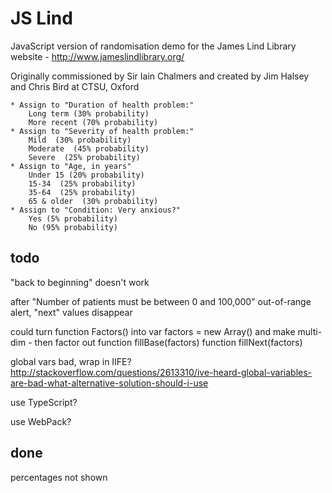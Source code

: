 
# JS Lind

JavaScript version of randomisation demo for the James Lind Library website - http://www.jameslindlibrary.org/

Originally commissioned by Sir Iain Chalmers and created by Jim Halsey and Chris Bird at CTSU, Oxford

    * Assign to "Duration of health problem:"
        Long term (30% probability)
        More recent (70% probability)
    * Assign to "Severity of health problem:"
        Mild  (30% probability)
        Moderate  (45% probability)
        Severe  (25% probability)
    * Assign to "Age, in years"
        Under 15 (20% probability)
        15-34  (25% probability)
        35-64  (25% probability)
        65 & older  (30% probability)
    * Assign to "Condition: Very anxious?"
        Yes (5% probability)
        No (95% probability)

## todo

"back to beginning" doesn't work

after "Number of patients must be between 0 and 100,000" out-of-range alert, "next" values disappear

could turn function Factors() into var factors = new Array() and make multi-dim - then factor out function fillBase(factors) function fillNext(factors)

global vars bad, wrap in IIFE? http://stackoverflow.com/questions/2613310/ive-heard-global-variables-are-bad-what-alternative-solution-should-i-use

use TypeScript?

use WebPack?

## done

percentages not shown